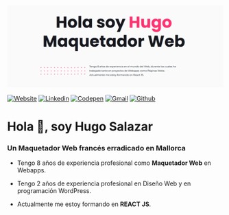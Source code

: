 ![cover](https://github.com/zzor/zzor/blob/main/hugo-salazar.png)

[![Website](https://img.shields.io/static/v1?label=&message=Website&color=ff69b4)](https://hugo-salazar.com)
[![Linkedin](https://img.shields.io/badge/-LinkedIn-blue?style=flat&logo=Linkedin&logoColor=white)](https://www.linkedin.com/in/hugo-salazar/)
[![Codepen](https://img.shields.io/badge/-Codepen-fff?style=flat&logo=Codepen&logoColor=black)](https://codepen.io/HugoSalazar)
[![Gmail](https://img.shields.io/badge/-Gmail-c14438?style=flat&logo=Gmail&logoColor=white)](mailto:hugo.salazar.cardozo@gmail.com)
[![Github](https://img.shields.io/badge/-Github-000?style=flat&logo=Github&logoColor=white)](https://github.com/Zzor/)

# Hola 👋, soy Hugo Salazar
### Un Maquetador Web francés erradicado en Mallorca


- Tengo 8 años de experiencia profesional como **Maquetador Web** en Webapps.

- Tengo 2 años de experiencia profesional en Diseño Web y en programación WordPress.

- Actualmente me estoy formando en **REACT JS**.
